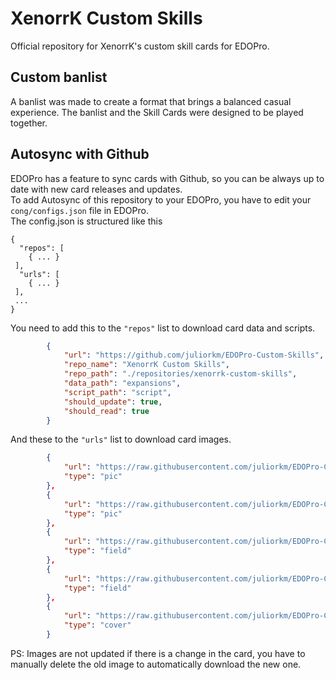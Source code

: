 # XenorrK Custom Skills
Official repository for XenorrK's custom skill cards for EDOPro.

## Custom banlist
A banlist was made to create a format that brings a balanced casual experience. The banlist and the Skill Cards were designed to be played together.

## Autosync with Github

EDOPro has a feature to sync cards with Github, so you can be always up to date with new card releases and updates.<br>
To add Autosync of this repository to your EDOPro, you have to edit your `cong/configs.json` file in EDOPro.<br>
The config.json is structured like this
```
{
  "repos": [
    { ... }
 ],
  "urls": [
    { ... }
 ],
 ...
}
```

You need to add this to the `"repos"` list to download card data and scripts.
```json
		{
			"url": "https://github.com/juliorkm/EDOPro-Custom-Skills",
			"repo_name": "XenorrK Custom Skills",
			"repo_path": "./repositories/xenorrk-custom-skills",
			"data_path": "expansions",
			"script_path": "script",
			"should_update": true,
			"should_read": true
		}
```

And these to the `"urls"` list to download card images.
```json
		{
			"url": "https://raw.githubusercontent.com/juliorkm/EDOPro-Custom-Skills/main/pics/{}.png",
			"type": "pic"
		},
		{
			"url": "https://raw.githubusercontent.com/juliorkm/EDOPro-Custom-Skills/main/pics/{}.jpg",
			"type": "pic"
		},
		{
			"url": "https://raw.githubusercontent.com/juliorkm/EDOPro-Custom-Skills/main/pics/field/{}.png",
			"type": "field"
		},
		{
			"url": "https://raw.githubusercontent.com/juliorkm/EDOPro-Custom-Skills/main/pics/field/{}.jpg",
			"type": "field"
		},
		{
			"url": "https://raw.githubusercontent.com/juliorkm/EDOPro-Custom-Skills/main/pics/cover/{}.jpg",
			"type": "cover"
		}
```

PS: Images are not updated if there is a change in the card, you have to manually delete the old image to automatically download the new one.
